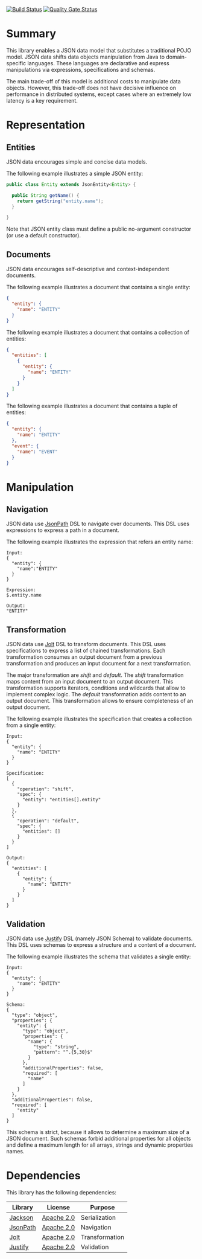 [![Build Status](https://travis-ci.org/hrytsenko/json-data.svg?branch=master)](https://travis-ci.org/hrytsenko/json-data)
[![Quality Gate Status](https://sonarcloud.io/api/project_badges/measure?project=hrytsenko_json-data&metric=alert_status)](https://sonarcloud.io/dashboard?id=hrytsenko_json-data)

# Summary

This library enables a JSON data model that substitutes a traditional POJO model.
JSON data shifts data objects manipulation from Java to domain-specific languages.
These languages are declarative and express manipulations via expressions, specifications and schemas.

The main trade-off of this model is additional costs to manipulate data objects.
However, this trade-off does not have decisive influence on performance in distributed systems, except cases where an extremely low latency is a key requirement.

# Representation

## Entities

JSON data encourages simple and concise data models.

The following example illustrates a simple JSON entity:

```java
public class Entity extends JsonEntity<Entity> {

  public String getName() {
    return getString("entity.name");
  }

} 
```

Note that JSON entity class must define a public no-argument constructor (or use a default constructor).

## Documents

JSON data encourages self-descriptive and context-independent documents.

The following example illustrates a document that contains a single entity:

```json
{
  "entity": {
    "name": "ENTITY"
  }
}
```

The following example illustrates a document that contains a collection of entities:

```json
{
  "entities": [
    {
      "entity": {
        "name": "ENTITY"
      }
    }
  ]
}
```

The following example illustrates a document that contains a tuple of entities:

```json
{
  "entity": {
    "name": "ENTITY"
  },
  "event": {
    "name": "EVENT"
  }
}
```

# Manipulation

## Navigation

JSON data use [JsonPath] DSL to navigate over documents.
This DSL uses expressions to express a path in a document.

The following example illustrates the expression that refers an entity name:

```
Input:
{
  "entity": {
    "name":"ENTITY"
  }
}
 
Expression:
$.entity.name
 
Output:
"ENTITY"
``` 

## Transformation

JSON data use [Jolt] DSL to transform documents.
This DSL uses specifications to express a list of chained transformations.
Each transformation consumes an output document from a previous transformation and produces an input document for a next transformation.

The major transformation are _shift_ and _default_.
The _shift_ transformation maps content from an input document to an output document.
This transformation supports iterators, conditions and wildcards that allow to implement complex logic.
The _default_ transformation adds content to an output document.
This transformation allows to ensure completeness of an output document.

The following example illustrates the specification that creates a collection from a single entity:

```
Input:
{
  "entity": {
    "name": "ENTITY"
  }
}
 
Specification:
[
  {
    "operation": "shift",
    "spec": {
      "entity": "entities[].entity"
    }
  },
  {
    "operation": "default",
    "spec": {
      "entities": []
    }
  }
]
 
Output:
{
  "entities": [
    {
      "entity": {
        "name": "ENTITY"
      }
    }
  ]
}
```

## Validation

JSON data use [Justify] DSL (namely JSON Schema) to validate documents.
This DSL uses schemas to express a structure and a content of a document.

The following example illustrates the schema that validates a single entity:

```
Input:
{
  "entity": {
    "name": "ENTITY"
  }
}
 
Schema:
{
  "type": "object",
  "properties": {
    "entity": {
      "type": "object",
      "properties": {
        "name": {
          "type": "string",
          "pattern": "^.{5,30}$"
        }
      },
      "additionalProperties": false,
      "required": [
        "name"
      ]
    }
  },
  "additionalProperties": false,
  "required": [
    "entity"
  ]
}
```

This schema is strict, because it allows to determine a maximum size of a JSON document.
Such schemas forbid additional properties for all objects and define a maximum length for all arrays, strings and dynamic properties names.

# Dependencies

This library has the following dependencies:

| Library    | License      | Purpose        |
|------------|--------------|----------------|
| [Jackson]  | [Apache 2.0] | Serialization  |
| [JsonPath] | [Apache 2.0] | Navigation     |
| [Jolt]     | [Apache 2.0] | Transformation |
| [Justify]  | [Apache 2.0] | Validation     |

[JsonPath]: https://github.com/json-path/JsonPath
[Jackson]: https://github.com/FasterXML/jackson-databind
[Justify]: https://github.com/leadpony/justify
[Jolt]: https://github.com/bazaarvoice/jolt

[Apache 2.0]: https://www.apache.org/licenses/LICENSE-2.0

[JitPack]: https://jitpack.io/
